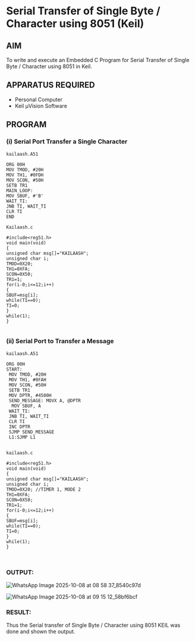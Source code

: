 
# Serial Transfer of Single Byte / Character using 8051 (Keil)

## AIM
To write and execute an Embedded C Program for Serial Transfer of Single Byte / Character using 8051 in Keil.

## APPARATUS REQUIRED
- Personal Computer  
- Keil µVision Software  

## PROGRAM

### (i) Serial Port Transfer a Single Character

```
kailaash.A51

ORG 00H 
MOV TMOD, #20H 
MOV TH1, #0FDH 
MOV SCON, #50H 
SETB TR1 
MAIN_LOOP:
MOV SBUF, #'B' 
WAIT_TI:
JNB TI, WAIT_TI 
CLR TI 
END

Kailaash.c

#include<reg51.h>
void main(void)
{
unsigned char msg[]="KAILAASH";
unsigned char i;
TMOD=0X20; 
TH1=0XFA;
SCON=0X50;
TR1=1;
for(i-0;i<=12;i++)
{
SBUF=msg[i];
while(TI==0);
TI=0;
}
while(1);
}


```
### (ii) Serial Port to Transfer a Message

```
kailaash.A51

ORG 00H 
START:
 MOV TMOD, #20H 
 MOV TH1, #0FAH 
 MOV SCON, #50H 
 SETB TR1 
 MOV DPTR, #4500H 
 SEND_MESSAGE: MOVX A, @DPTR 
  MOV SBUF, A 
 WAIT_TI:
 JNB TI, WAIT_TI 
 CLR TI 
 INC DPTR 
 SJMP SEND_MESSAGE 
 L1:SJMP L1


kailaash.c

#include<reg51.h>
void main(void)
{
unsigned char msg[]="KAILAASH";
unsigned char i;
TMOD=0X20; //TIMER 1, MODE 2
TH1=0XFA;
SCON=0X50;
TR1=1;
for(i-0;i<=12;i++)
{
SBUF=msg[i];
while(TI==0);
TI=0;
}
while(1);
}



```

### OUTPUT:
![WhatsApp Image 2025-10-08 at 08 58 37_8540c97d](https://github.com/user-attachments/assets/37666b66-0493-44d2-aa69-909d1f5dd128)

![WhatsApp Image 2025-10-08 at 09 15 12_58bf6bcf](https://github.com/user-attachments/assets/4494976e-366a-477f-bec2-3425222654cf)

### RESULT:
Thus the Serial transfer of Single Byte / Character using 8051 KEIL was done and shown the output.
